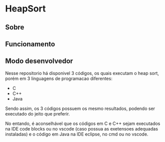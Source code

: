 # HeapSort

## Sobre

## Funcionamento

## Modo desenvolvedor
Nesse repositorio há disponivel 3 códigos, os quais executam o heap sort, porém em 3 linguagens de programacao diferentes:

- C
- C++
- Java

Sendo assim, os 3 códigos possuem os mesmo resultados, podendo ser executado do jeito que preferir.

No entando, é aconselhável que os códigos em C e C++ sejam executados na IDE code blocks ou no vscode (caso possua as exetensoes adequadas instaladas) e o código em Java na IDE eclipse, no cmd ou no vscode.